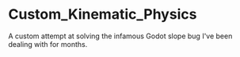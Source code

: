 # Custom_Kinematic_Physics
A custom attempt at solving the infamous Godot slope bug I've been dealing with for months.
